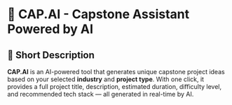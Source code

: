 # 🧠 CAP.AI - Capstone Assistant Powered by AI

## 🔹 Short Description  
**CAP.AI** is an AI-powered tool that generates unique capstone project ideas based on your selected **industry** and **project type**. With one click, it provides a full project title, description, estimated duration, difficulty level, and recommended tech stack — all generated in real-time by AI.

